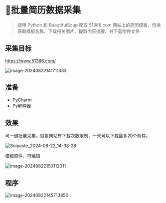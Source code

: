 # 🐞批量简历数据采集

<MyGlobalComponent />

> 使用 Python 和 BeautifulSoup 爬取 51386.com 网站上的简历模板，包括获取模板名称、下载相关图片、提取内容摘要、并下载附件文件

## 采集目标

https://www.51386.com/

![image-20240822141711333](http://cdn.qiniu.liyansheng.top/img/image-20240822141711333.png)

## 准备

- PyCharm
- Py解释器

## 效果

可一键批量采集，就是网站有下载次数限制，一天可以下载最多20个附件。

![Snipaste_2024-08-22_14-38-28](http://cdn.qiniu.liyansheng.top/img/Snipaste_2024-08-22_14-38-28.png)

模板原件，可编辑

![image-20240822150112011](http://cdn.qiniu.liyansheng.top/img/image-20240822150112011.png)

## 程序

![image-20240822145713850](http://cdn.qiniu.liyansheng.top/img/image-20240822145713850.png)
